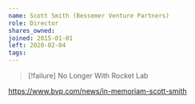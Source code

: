 ```yaml
---
name: Scott Smith (Bessemer Venture Partners)
role: Director
shares_owned: 
joined: 2015-01-01
left: 2020-02-04
tags:
---
```

>[!failure] No Longer With Rocket Lab

https://www.bvp.com/news/in-memoriam-scott-smith